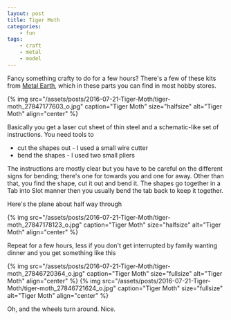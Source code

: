 ```yaml
---
layout: post
title: Tiger Moth
categories:
    - fun
tags:
    - craft
    - metal
    - model
---
```


Fancy something crafty to do for a few hours? There's a few of these kits from [Metal Earth](http://www.fascinations.com/metalearth), which in these parts you can find in most hobby stores.

{% img src="/assets/posts/2016-07-21-Tiger-Moth/tiger-moth_27847177603_o.jpg" caption="Tiger Moth" size="halfsize" alt="Tiger Moth" align="center" %}

Basically you get a laser cut sheet of thin steel and a schematic-like set of instructions. You need tools to
<ul>
<li>cut the shapes out - I used a small wire cutter</li>
<li>bend the shapes - I used two small pliers</li>
</ul>
The instructions are mostly clear but you have to be careful on the different signs for bending; there's one for towards you and one for away. Other than that, you find the shape, cut it out and bend it. The shapes go together in a Tab into Slot manner then you usually bend the tab back to keep it together.

Here's the plane about half way through

{% img src="/assets/posts/2016-07-21-Tiger-Moth/tiger-moth_27847178123_o.jpg" caption="Tiger Moth" size="halfsize" alt="Tiger Moth" align="center" %}

Repeat for a few hours, less if you don't get interrupted by family wanting dinner and you get something like this

{% img src="/assets/posts/2016-07-21-Tiger-Moth/tiger-moth_27846720364_o.jpg" caption="Tiger Moth" size="fullsize" alt="Tiger Moth" align="center" %}
{% img src="/assets/posts/2016-07-21-Tiger-Moth/tiger-moth_27846721624_o.jpg" caption="Tiger Moth" size="fullsize" alt="Tiger Moth" align="center" %}

Oh, and the wheels turn around. Nice.

 